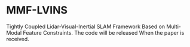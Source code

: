 # MMF-LVINS
Tightly Coupled Lidar-Visual-Inertial SLAM Framework Based on Multi-Modal Feature Constraints. The code will be released When the paper is received. 

